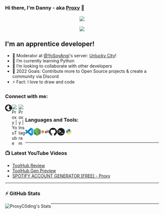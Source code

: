 ### Hi there, I'm Danny - aka [Proxy][website] 👋

<p align="center">
    <img align="center" src="https://img.shields.io/website?label=proxyop.me&style=for-the-badge&url=https%3A%2F%2Fproxyop.me" />
</p>

<p align="center">
    <img align="center" src="https://discord.c99.nl/widget/theme-3/901585419395825664.png" />
</p>

## I'm an apprentice developer!

- 🔭 Moderator at [@YoSoyAngi][yosoyangi]'s server: [Unlucky City][unluckycity]!
- 🌱 I’m currently learning Python
- 👯 I’m looking to collaborate with other developers
- 🥅 2022 Goals: Contribute more to Open Source projects & create a community via Discord
- ⚡ Fact: I love to draw and code

### Connect with me:

[<img align="left" alt="proxyop.me" width="22px" src="https://raw.githubusercontent.com/iconic/open-iconic/master/svg/globe.svg" />][website]
[<img align="left" alt="Proxy | YouTube" width="22px" src="https://cdn.jsdelivr.net/npm/simple-icons@v3/icons/youtube.svg" />][youtube]
[<img align="left" alt="Proxy | Instagram" width="22px" src="https://cdn.jsdelivr.net/npm/simple-icons@v3/icons/instagram.svg" />][instagram]

<br />

### Languages and Tools:

[<img align="left" alt="Visual Studio Code" width="26px" src="https://raw.githubusercontent.com/github/explore/80688e429a7d4ef2fca1e82350fe8e3517d3494d/topics/visual-studio-code/visual-studio-code.png" />][visualstudio]
[<img align="left" alt="Node.JS" width="26px" src="https://raw.githubusercontent.com/github/explore/80688e429a7d4ef2fca1e82350fe8e3517d3494d/topics/nodejs/nodejs.png" />][nodejs]
[<img align="left" alt="Git" width="26px" src="https://raw.githubusercontent.com/github/explore/80688e429a7d4ef2fca1e82350fe8e3517d3494d/topics/git/git.png" />][git]
[<img align="left" alt="GitHub" width="26px" src="https://raw.githubusercontent.com/github/explore/78df643247d429f6cc873026c0622819ad797942/topics/github/github.png" />][github]
[<img align="left" alt="Termux" width="26px" src="https://raw.githubusercontent.com/github/explore/80688e429a7d4ef2fca1e82350fe8e3517d3494d/topics/terminal/terminal.png" />][termux]
[<img align="left" alt="Python" width="26px" src="https://raw.githubusercontent.com/github/explore/80688e429a7d4ef2fca1e82350fe8e3517d3494d/topics/python/python.png" />][python]

<br />
<br />

---

### 📺 Latest YouTube Videos

<!-- YOUTUBE:START -->
- [ToolHub Review](https://www.youtube.com/watch?v=kZD8fCJwVMY)
- [ToolHub Gen Preview](https://www.youtube.com/watch?v=ogRNWDkzh2c)
- [SPOTIFY ACCOUNT GENERATOR [FREE] - Proxy](https://www.youtube.com/watch?v=j1u0a3jxZD4)
<!-- YOUTUBE:END -->

---


### ⚡ GitHub Stats

<img align="left" alt="ProxyC0ding's Stats" src="https://github-readme-stats.vercel.app/api?username=ProxyC0ding&show_icons=true&hide_border=true" />

---



[website]: https://proxyop.me
[youtube]: https://www.youtube.com/channel/UC1q9bHN1dy6jqi71fUjNvaw
[instagram]: https://www.instagram.com/proxywastaken99/
[visualstudio]: https://code.visualstudio.com/
[nodejs]: https://nodejs.org
[git]: https://git-scm.com/
[github]: https://github.com
[termux]: https://termux.com/
[unluckycity]: https://discord.gg/gen
[yosoyangi]: https://github.com/YoSoyAngi
[python]: https://python.org
